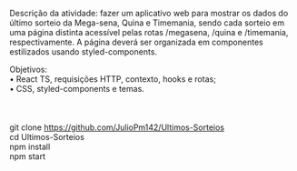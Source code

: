 Descrição da atividade: fazer um aplicativo web para mostrar os dados do último sorteio da Mega-sena, Quina e
Timemania, sendo cada sorteio em uma página distinta acessível pelas rotas /megasena, /quina e /timemania,
respectivamente. A página deverá ser organizada em componentes estilizados usando styled-components.

Objetivos:<br/>
• React TS, requisições HTTP, contexto, hooks e rotas;<br/>
• CSS, styled-components e temas.<br/>
<br/><br/><br/>
git clone https://github.com/JulioPm142/Ultimos-Sorteios<br/>
cd Ultimos-Sorteios<br/>
npm install<br/>
npm start
